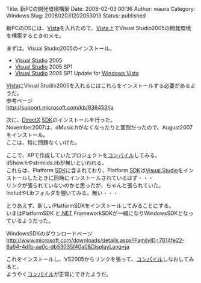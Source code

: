 Title: 新PCの開発環境構築
Date: 2008-02-03 00:36
Author: waura
Category: Windows
Slug: 200802031202053013
Status: published

新PCのOSには、[Vista](http://d.hatena.ne.jp/keyword/Vista)を入れたので、[Vista](http://d.hatena.ne.jp/keyword/Vista)上でVisual
Studio2005の開発環境を構築するときのメモ。

まずは、Visual Studio2005のインストール。

- [Visual Studio](http://d.hatena.ne.jp/keyword/Visual%20Studio)
2005  
- [Visual Studio](http://d.hatena.ne.jp/keyword/Visual%20Studio)
2005 SP1  
- [Visual Studio](http://d.hatena.ne.jp/keyword/Visual%20Studio)
2005 SP1 Update for [Windows
Vista](http://d.hatena.ne.jp/keyword/Windows%20Vista)

[Vista](http://d.hatena.ne.jp/keyword/Vista)にVisual
Studio2005を入れるにはこれらをインストールする必要があるようだ。  
参考ページ  
<http://support.microsoft.com/kb/936453/ja>

次に、[DirectX](http://d.hatena.ne.jp/keyword/DirectX)
[SDK](http://d.hatena.ne.jp/keyword/SDK)のインストールを行った。  
November2007は、dMusic.hがなくなったりと面倒だったので、August2007をインストール。  
ここは、特に問題なくいけた。

ここで、XPで作成していたプロジェクトを[コンパイル](http://d.hatena.ne.jp/keyword/%A5%B3%A5%F3%A5%D1%A5%A4%A5%EB)してみる。  
dShow.hやstrmiids.libが無いといわれる。  
これらは、Platform
[SDK](http://d.hatena.ne.jp/keyword/SDK)に含まれており、Platform
[SDK](http://d.hatena.ne.jp/keyword/SDK)は[Visual
Studio](http://d.hatena.ne.jp/keyword/Visual%20Studio)をインストールしたときに同時にインストールされているはず・・・  
リンクが張られていないのかと思ったが、ちゃんと張られていた。  
IncludやLibフォルダを覗いてみる。無い・・・

とりあえず、新しいPlatformSDKをインストールしてみることにする。  
いまはPlatformSDK
と[.NET](http://d.hatena.ne.jp/keyword/%20.NET)
FrameworkSDKが一緒になりWindowsSDKとなっているようだった。

WindowsSDKのダウンロードページ  
<http://www.microsoft.com/downloads/details.aspx?FamilyID=7614fe22-8a64-4dfb-aa0c-db53035f40a0&DisplayLang=ja>

これをインストールし、VS2005からリンクを張って、[コンパイル](http://d.hatena.ne.jp/keyword/%A5%B3%A5%F3%A5%D1%A5%A4%A5%EB)しなおしてみると、  
ようやく[コンパイル](http://d.hatena.ne.jp/keyword/%A5%B3%A5%F3%A5%D1%A5%A4%A5%EB)が正常にできたようだ。
